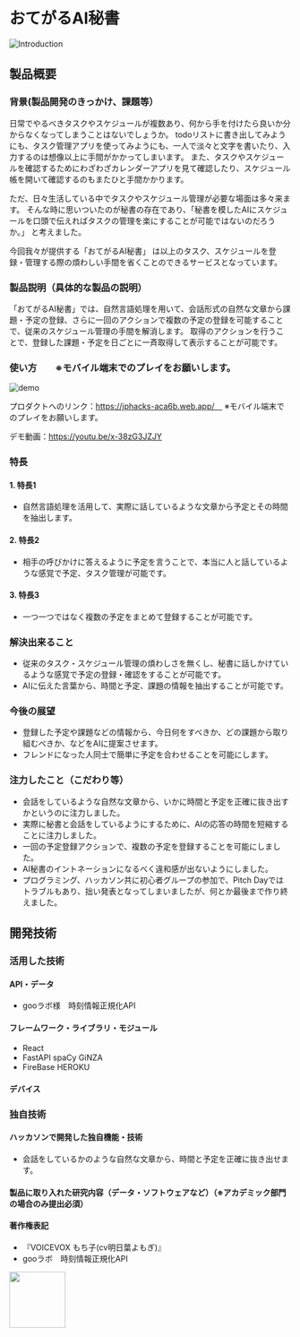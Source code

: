 # おてがるAI秘書

![Introduction](https://user-images.githubusercontent.com/103818070/197893355-f8822643-d420-44b8-a866-d08ad39a9692.JPG)

## 製品概要
### 背景(製品開発のきっかけ、課題等）
日常でやるべきタスクやスケジュールが複数あり、何から手を付けたら良いか分からなくなってしまうことはないでしょうか。
todoリストに書き出してみようにも、タスク管理アプリを使ってみようにも、一人で淡々と文字を書いたり、入力するのは想像以上に手間がかかってしまいます。
また、タスクやスケジュールを確認するためにわざわざカレンダーアプリを見て確認したり、スケジュール帳を開いて確認するのもまたひと手間かかります。

ただ、日々生活している中でタスクやスケジュール管理が必要な場面は多々来ます。
そんな時に思いついたのが秘書の存在であり、「秘書を模したAIにスケジュールを口頭で伝えればタスクの管理を楽にすることが可能ではないのだろうか。」 と考えました。

今回我々が提供する「おてがるAI秘書」 は以上のタスク、スケジュールを登録・管理する際の煩わしい手間を省くことのできるサービスとなっています。
### 製品説明（具体的な製品の説明）
「おてがるAI秘書」では、自然言語処理を用いて、会話形式の自然な文章から課題・予定の登録、さらに一回のアクションで複数の予定の登録を可能することで、従来のスケジュール管理の手間を解消します。
取得のアクションを行うことで、登録した課題・予定を日ごとに一斉取得して表示することが可能です。

### 使い方　　※モバイル端末でのプレイをお願いします。
![demo](https://user-images.githubusercontent.com/103818070/197911708-933662e5-621d-4a13-87e8-ad0ab341e3e1.jpg)

  
プロダクトへのリンク：https://jphacks-aca6b.web.app/　
※モバイル端末でのプレイをお願いします。

デモ動画：https://youtu.be/x-38zG3JZJY

### 特長
#### 1. 特長1
- 自然言語処理を活用して、実際に話しているような文章から予定とその時間を抽出します。
#### 2. 特長2
- 相手の呼びかけに答えるように予定を言うことで、本当に人と話しているような感覚で予定、タスク管理が可能です。
#### 3. 特長3
- 一つ一つではなく複数の予定をまとめて登録することが可能です。
### 解決出来ること
- 従来のタスク・スケジュール管理の煩わしさを無くし、秘書に話しかけているような感覚で予定の登録・確認をすることが可能です。
- AIに伝えた言葉から、時間と予定、課題の情報を抽出することが可能です。
### 今後の展望
- 登録した予定や課題などの情報から、今日何をすべきか、どの課題から取り組むべきか、などをAIに提案させます。
- フレンドになった人同士で簡単に予定を合わせることを可能にします。
### 注力したこと（こだわり等）
- 会話をしているような自然な文章から、いかに時間と予定を正確に抜き出すかというのに注力しました。
- 実際に秘書と会話をしているようにするために、AIの応答の時間を短縮することに注力しました。
- 一回の予定登録アクションで、複数の予定を登録することを可能にしました。
- AI秘書のイントネーションになるべく違和感が出ないようにしました。
- プログラミング、ハッカソン共に初心者グループの参加で、Pitch Dayではトラブルもあり、拙い発表となってしまいましたが、何とか最後まで作り終えました。
## 開発技術
### 活用した技術
#### API・データ
- gooラボ様　時刻情報正規化API
#### フレームワーク・ライブラリ・モジュール
- React
- FastAPI spaCy GiNZA
- FireBase HEROKU
  

#### デバイス

### 独自技術
#### ハッカソンで開発した独自機能・技術
- 会話をしているかのような自然な文章から、時間と予定を正確に抜き出せます。

#### 製品に取り入れた研究内容（データ・ソフトウェアなど）（※アカデミック部門の場合のみ提出必須）

#### 著作権表記
- 『VOICEVOX もち子(cv明日葉よもぎ)』
- gooラボ　時刻情報正規化API
<img src="http://u.xgoo.jp/img/sgoo.png" height="100px"> 

